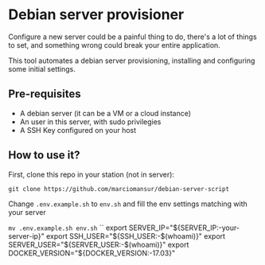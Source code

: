 # Debian server provisioner

Configure a new server could be a painful thing to do, there's a lot of things to set, and something wrong could break your entire application.

This tool automates a debian server provisioning, installing and configuring some initial settings.

## Pre-requisites

 - A debian server (it can be a VM or a cloud instance)
 - An user in this server, with sudo privilegies
 - A SSH Key configured on your host

## How to use it?

First, clone this repo in your station (not in server):

``
git clone https://github.com/marciomansur/debian-server-script
``

Change `.env.example.sh` to `env.sh` and fill the env settings matching with your server

``
mv .env.example.sh env.sh
``
``
export SERVER_IP="${SERVER_IP:-your-server-ip}"
export SSH_USER="${SSH_USER:-$(whoami)}"
export SERVER_USER="${SERVER_USER:-$(whoami)}"
export DOCKER_VERSION="${DOCKER_VERSION:-17.03}"
```
